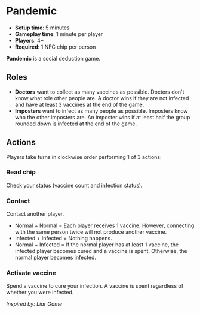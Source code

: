 # Pandemic

- **Setup time**: 5 minutes
- **Gameplay time**: 1 minute per player
- **Players**: 4+
- **Required**: 1 NFC chip per person

**Pandemic** is a social deduction game.

## Roles

- **Doctors** want to collect as many vaccines as possible. Doctors don't know what role other people are. A doctor wins if they are not infected and have at least 3 vaccines at the end of the game.
- **Imposters** want to infect as many people as possible. Imposters know who the other imposters are. An imposter wins if at least half the group rounded down is infected at the end of the game.

## Actions

Players take turns in clockwise order performing 1 of 3 actions:

### Read chip

Check your status (vaccine count and infection status).

### Contact

Contact another player.

- Normal + Normal =
  Each player receives 1 vaccine. However, connecting with the same person twice will not produce another vaccine.
- Infected + Infected =
  Nothing happens.
- Normal + Infected =
  If the normal player has at least 1 vaccine, the infected player becomes cured and a vaccine is spent. Otherwise, the normal player becomes infected.

### Activate vaccine

Spend a vaccine to cure your infection. A vaccine is spent regardless of whether you were infected.

_Inspired by: Liar Game_
